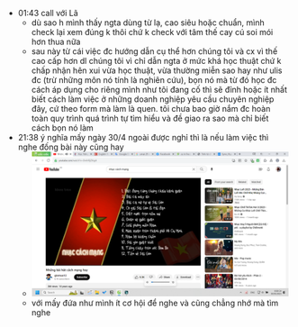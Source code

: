 - 01:43 call với Lã
	- dù sao h mình thấy ngta dùng từ lạ, cao siêu hoặc chuẩn, mình check lại xem đúng k thôi chứ k check với tâm thế cay cú soi mói hơn thua nữa
	- sau này từ cái việc đc hướng dẫn cụ thể hơn chúng tôi và cx vì thế cao cấp hơn dl chúng tôi vì chỉ dẫn ngta ở mức khá học thuật chứ k chấp nhận hên xui vừa học thuật, vừa thường miễn sao hay như ulis đc (trừ những môn nó tính là nghiên cứu), bọn nó mà từ đó học đc cách áp dụng cho riêng mình như tôi đang cố thì sẽ đỉnh hoặc ít nhất biết cách làm việc ở những doanh nghiệp yêu cầu chuyên nghiệp đây, cứ theo form mà làm là quen. tôi chưa bao giờ nắm đc hoàn toàn quy trình quá trình tự tìm hiểu và đề giao ra sao mà chỉ biết cách bọn nó làm
- 21:38 ý nghĩa mấy ngày 30/4 ngoài được nghỉ thì là nếu làm việc thì nghe đống bài này cũng hay
	- ![image.png](../assets/image_1683211120708_0.png)
	- với mấy đứa như mình ít cơ hội để nghe và cũng chẳng nhớ mà tìm nghe